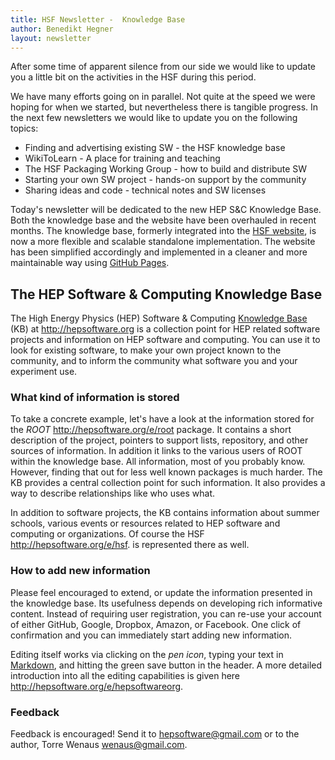 ```yaml
---
title: HSF Newsletter -  Knowledge Base
author: Benedikt Hegner
layout: newsletter
---
```


After some time of apparent silence from our side we would like to update
you a little bit on the activities in the HSF during this period.

We have many efforts going on in parallel. Not quite at the speed we were
hoping for when we started, but nevertheless there is tangible progress.
In the next few newsletters we would like to update you on the following topics:

   * Finding and advertising existing SW - the HSF knowledge base
   * WikiToLearn - A place for training and teaching
   * The HSF Packaging Working Group - how to build and distribute SW
   * Starting your own SW project - hands-on support by the community
   * Sharing ideas and code - technical notes and SW licenses

Today's newsletter will be dedicated to the new HEP S&C Knowledge Base.
Both the knowledge base and the website have been overhauled in recent months.
The knowledge base, formerly integrated into the [HSF website](http://www.hepsoftwarefoundation.org),
is now a more flexible and scalable standalone implementation. The website has
been simplified accordingly and implemented in a cleaner and more maintainable
way using [GitHub Pages](https://pages.github.com/).

## The HEP Software & Computing Knowledge Base

The High Energy Physics (HEP) Software & Computing [Knowledge Base](https://en.wikipedia.org/wiki/Knowledge_base) (KB) at http://hepsoftware.org is a collection point for HEP related software projects and information on HEP software and computing. You can use it to look for existing software, to make your own project known to the community, and to inform the community what software you and your experiment use.


### What kind of information is stored

To take a concrete example, let's have a look at the information stored for the
*ROOT* http://hepsoftware.org/e/root package. It contains a short description
of the project, pointers to support lists, repository, and other sources of
information. In addition it links to the various users of ROOT within the knowledge
base. All information, most of you probably know.
However, finding that out for less well known packages is much harder. The KB provides a central collection point for such information. It also provides a way to describe relationships like who uses what.

In addition to software projects, the KB contains information about
summer schools, various events or resources related to HEP software and computing or organizations. Of course the HSF http://hepsoftware.org/e/hsf.
is represented there as well.

### How to add new information

Please feel encouraged to extend, or update the information presented in the knowledge base. Its usefulness depends on developing rich informative content. Instead of requiring user registration, you can re-use your account of either GitHub, Google, Dropbox, Amazon, or Facebook. One click of confirmation and you can immediately start adding new information.

Editing itself works via clicking on the *pen icon*, typing your text in [Markdown](https://help.github.com/articles/markdown-basics/), and hitting the green save button in the header. A more detailed introduction into all the editing capabilities is given here http://hepsoftware.org/e/hepsoftwareorg.



### Feedback

Feedback is encouraged! Send it to hepsoftware@gmail.com or to the author, Torre Wenaus wenaus@gmail.com.
